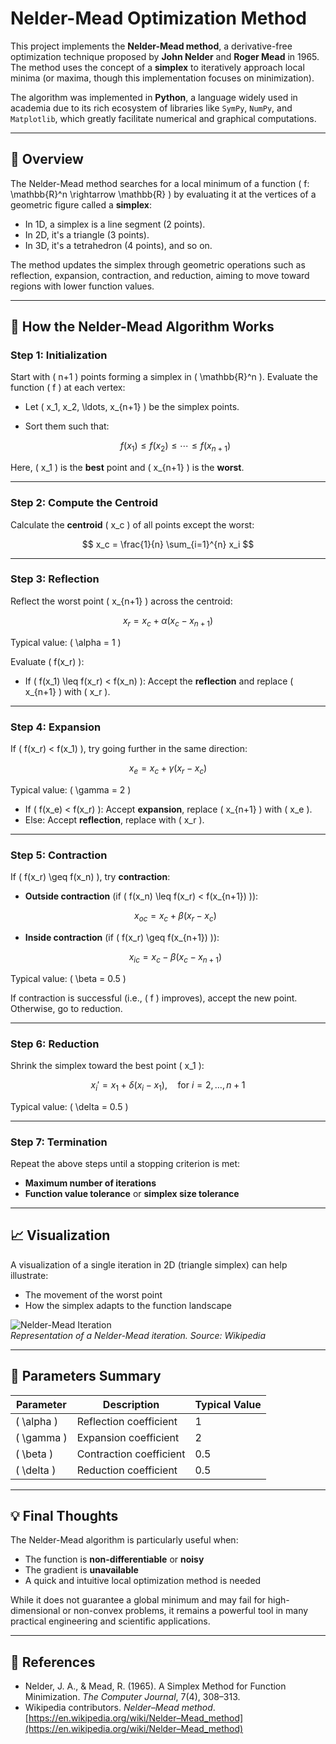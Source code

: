 # Nelder-Mead Optimization Method

This project implements the **Nelder-Mead method**, a derivative-free optimization technique proposed by **John Nelder** and **Roger Mead** in 1965. The method uses the concept of a **simplex** to iteratively approach local minima (or maxima, though this implementation focuses on minimization).

The algorithm was implemented in **Python**, a language widely used in academia due to its rich ecosystem of libraries like `SymPy`, `NumPy`, and `Matplotlib`, which greatly facilitate numerical and graphical computations.

---

## 📌 Overview

The Nelder-Mead method searches for a local minimum of a function \( f: \mathbb{R}^n \rightarrow \mathbb{R} \) by evaluating it at the vertices of a geometric figure called a **simplex**:

- In 1D, a simplex is a line segment (2 points).
- In 2D, it's a triangle (3 points).
- In 3D, it's a tetrahedron (4 points), and so on.

The method updates the simplex through geometric operations such as reflection, expansion, contraction, and reduction, aiming to move toward regions with lower function values.

---

## 🧠 How the Nelder-Mead Algorithm Works

### Step 1: Initialization

Start with \( n+1 \) points forming a simplex in \( \mathbb{R}^n \). Evaluate the function \( f \) at each vertex:

- Let \( x_1, x_2, \ldots, x_{n+1} \) be the simplex points.
- Sort them such that:

  $$
  f(x_1) \leq f(x_2) \leq \cdots \leq f(x_{n+1})
  $$

Here, \( x_1 \) is the **best** point and \( x_{n+1} \) is the **worst**.

---

### Step 2: Compute the Centroid

Calculate the **centroid** \( x_c \) of all points except the worst:

$$
x_c = \frac{1}{n} \sum_{i=1}^{n} x_i
$$

---

### Step 3: Reflection

Reflect the worst point \( x_{n+1} \) across the centroid:

$$
x_r = x_c + \alpha(x_c - x_{n+1})
$$

Typical value: \( \alpha = 1 \)

Evaluate \( f(x_r) \):

- If \( f(x_1) \leq f(x_r) < f(x_n) \): Accept the **reflection** and replace \( x_{n+1} \) with \( x_r \).

---

### Step 4: Expansion

If \( f(x_r) < f(x_1) \), try going further in the same direction:

$$
x_e = x_c + \gamma(x_r - x_c)
$$

Typical value: \( \gamma = 2 \)

- If \( f(x_e) < f(x_r) \): Accept **expansion**, replace \( x_{n+1} \) with \( x_e \).
- Else: Accept **reflection**, replace with \( x_r \).

---

### Step 5: Contraction

If \( f(x_r) \geq f(x_n) \), try **contraction**:

- **Outside contraction** (if \( f(x_n) \leq f(x_r) < f(x_{n+1}) \)):

  $$
  x_{oc} = x_c + \beta(x_r - x_c)
  $$

- **Inside contraction** (if \( f(x_r) \geq f(x_{n+1}) \)):

  $$
  x_{ic} = x_c - \beta(x_c - x_{n+1})
  $$

Typical value: \( \beta = 0.5 \)

If contraction is successful (i.e., \( f \) improves), accept the new point. Otherwise, go to reduction.

---

### Step 6: Reduction

Shrink the simplex toward the best point \( x_1 \):

$$
x_i' = x_1 + \delta(x_i - x_1), \quad \text{for } i = 2, \ldots, n+1
$$

Typical value: \( \delta = 0.5 \)

---

### Step 7: Termination

Repeat the above steps until a stopping criterion is met:

- **Maximum number of iterations**
- **Function value tolerance** or **simplex size tolerance**

---

## 📈 Visualization

A visualization of a single iteration in 2D (triangle simplex) can help illustrate:

- The movement of the worst point
- How the simplex adapts to the function landscape

![Nelder-Mead Iteration](https://upload.wikimedia.org/wikipedia/commons/e/e8/Nelder-Mead_Algorithm.png)  
*Representation of a Nelder-Mead iteration. Source: Wikipedia*

---

## 🔧 Parameters Summary

| Parameter     | Description                  | Typical Value |
|---------------|------------------------------|----------------|
| \( \alpha \)  | Reflection coefficient        | 1              |
| \( \gamma \)  | Expansion coefficient         | 2              |
| \( \beta \)   | Contraction coefficient       | 0.5            |
| \( \delta \)  | Reduction coefficient         | 0.5            |

---

## 💡 Final Thoughts

The Nelder-Mead algorithm is particularly useful when:

- The function is **non-differentiable** or **noisy**
- The gradient is **unavailable**
- A quick and intuitive local optimization method is needed

While it does not guarantee a global minimum and may fail for high-dimensional or non-convex problems, it remains a powerful tool in many practical engineering and scientific applications.

---

## 📎 References

- Nelder, J. A., & Mead, R. (1965). A Simplex Method for Function Minimization. *The Computer Journal*, 7(4), 308–313.
- Wikipedia contributors. *Nelder–Mead method*. [https://en.wikipedia.org/wiki/Nelder–Mead_method](https://en.wikipedia.org/wiki/Nelder–Mead_method)

